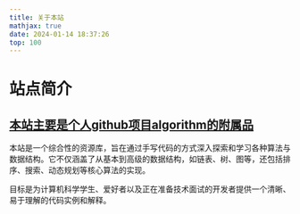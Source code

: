 ```yaml
---
title: 关于本站
mathjax: true
date: 2024-01-14 18:37:26
top: 100
---
```


# 站点简介

## [本站主要是个人github项目algorithm的附属品](https://github.com/nadav-cheung/algorithm)

本站是一个综合性的资源库，旨在通过手写代码的方式深入探索和学习各种算法与数据结构。它不仅涵盖了从基本到高级的数据结构，如链表、树、图等，还包括排序、搜索、动态规划等核心算法的实现。

目标是为计算机科学学生、爱好者以及正在准备技术面试的开发者提供一个清晰、易于理解的代码实例和解释。 



